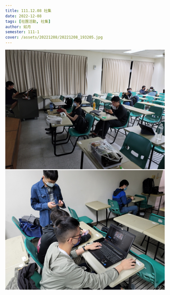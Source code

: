 ```yaml
---
title: 111.12.08 社集
date: 2022-12-08
tags: [社團活動, 社集]
author: 如月
semester: 111-1
cover: /assets/20221208/20221208_193205.jpg
---
```


![20221208_193205.jpg](/assets/20221208/20221208_193205.jpg)
![20221208_193222.jpg](/assets/20221208/20221208_193222.jpg)
